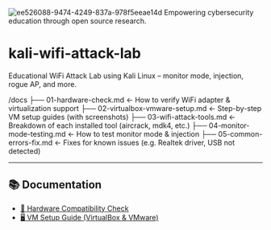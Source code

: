
![ee526088-9474-4249-837a-978f5eeae14d](https://github.com/user-attachments/assets/eadfc382-f8eb-43de-afe0-9defe4e7a371)
Empowering cybersecurity education through open source research.

# kali-wifi-attack-lab
Educational WiFi Attack Lab using Kali Linux – monitor mode, injection, rogue AP, and more.

/docs
├── 01-hardware-check.md         ← How to verify WiFi adapter & virtualization support
├── 02-virtualbox-vmware-setup.md ← Step-by-step VM setup guides (with screenshots)
├── 03-wifi-attack-tools.md      ← Breakdown of each installed tool (aircrack, mdk4, etc.)
├── 04-monitor-mode-testing.md   ← How to test monitor mode & injection
├── 05-common-errors-fix.md      ← Fixes for known issues (e.g. Realtek driver, USB not detected)


---

## 📚 Documentation

- [🧪 Hardware Compatibility Check](docs/01-hardware-check.md)
- [🖥️ VM Setup Guide (VirtualBox & VMware)](docs/02-virtualbox-vmware-setup.md)
